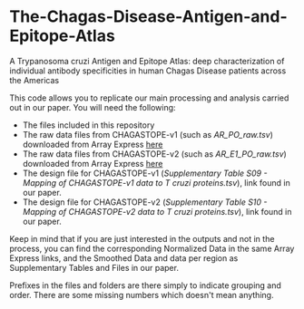 # The-Chagas-Disease-Antigen-and-Epitope-Atlas
A Trypanosoma cruzi Antigen and Epitope Atlas: deep characterization of individual antibody specificities in human Chagas Disease patients across the Americas

This code allows you to replicate our main processing and analysis carried out in our paper. You will need the following:

* The files included in this repository
* The raw data files from CHAGASTOPE-v1 (such as *AR_PO_raw.tsv*) downloaded from Array Express [here](https://www.ebi.ac.uk/arrayexpress/experiments/E-MTAB-11651/)
* The raw data files from CHAGASTOPE-v2 (such as *AR_E1_PO_raw.tsv*) downloaded from Array Express [here](https://www.ebi.ac.uk/arrayexpress/experiments/E-MTAB-11655/)
* The design file for CHAGASTOPE-v1 (*Supplementary Table S09 - Mapping of CHAGASTOPE-v1 data to T cruzi proteins.tsv*), link found in our paper.
* The design file for CHAGASTOPE-v2 (*Supplementary Table S10 - Mapping of CHAGASTOPE-v2 data to T cruzi proteins.tsv*), link found in our paper.

Keep in mind that if you are just interested in the outputs and not in the process, you can find the corresponding Normalized Data in the same Array Express links, and the Smoothed Data and data per region as Supplementary Tables and Files in our paper.

Prefixes in the files and folders are there simply to indicate grouping and order. There are some missing numbers which doesn't mean anything.
